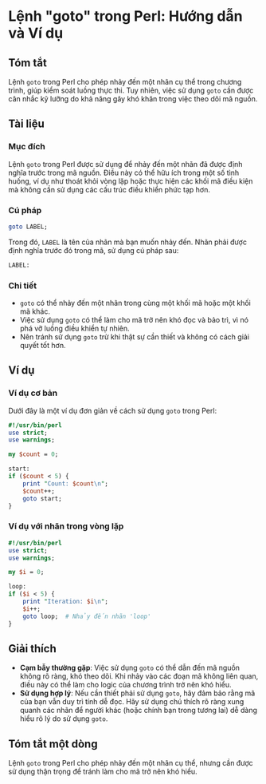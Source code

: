 <!--
Meta Description: # Lệnh "goto" trong Perl: Hướng dẫn và Ví dụ ## Tóm tắt Lệnh `goto` trong Perl cho phép nhảy đến một nhãn cụ thể trong chương trình, giúp kiểm soát lu...
Meta Keywords: goto, trong, dụng, perl, một
-->

# Lệnh "goto" trong Perl: Hướng dẫn và Ví dụ

## Tóm tắt
Lệnh `goto` trong Perl cho phép nhảy đến một nhãn cụ thể trong chương trình, giúp kiểm soát luồng thực thi. Tuy nhiên, việc sử dụng `goto` cần được cân nhắc kỹ lưỡng do khả năng gây khó khăn trong việc theo dõi mã nguồn.

## Tài liệu
### Mục đích
Lệnh `goto` trong Perl được sử dụng để nhảy đến một nhãn đã được định nghĩa trước trong mã nguồn. Điều này có thể hữu ích trong một số tình huống, ví dụ như thoát khỏi vòng lặp hoặc thực hiện các khối mã điều kiện mà không cần sử dụng các cấu trúc điều khiển phức tạp hơn.

### Cú pháp
```perl
goto LABEL;
```
Trong đó, `LABEL` là tên của nhãn mà bạn muốn nhảy đến. Nhãn phải được định nghĩa trước đó trong mã, sử dụng cú pháp sau:
```perl
LABEL:
```

### Chi tiết
- `goto` có thể nhảy đến một nhãn trong cùng một khối mã hoặc một khối mã khác.
- Việc sử dụng `goto` có thể làm cho mã trở nên khó đọc và bảo trì, vì nó phá vỡ luồng điều khiển tự nhiên.
- Nên tránh sử dụng `goto` trừ khi thật sự cần thiết và không có cách giải quyết tốt hơn.

## Ví dụ
### Ví dụ cơ bản
Dưới đây là một ví dụ đơn giản về cách sử dụng `goto` trong Perl:

```perl
#!/usr/bin/perl
use strict;
use warnings;

my $count = 0;

start:
if ($count < 5) {
    print "Count: $count\n";
    $count++;
    goto start;
}
```

### Ví dụ với nhãn trong vòng lặp
```perl
#!/usr/bin/perl
use strict;
use warnings;

my $i = 0;

loop:
if ($i < 5) {
    print "Iteration: $i\n";
    $i++;
    goto loop;  # Nhảy đến nhãn 'loop'
}
```

## Giải thích
- **Cạm bẫy thường gặp**: Việc sử dụng `goto` có thể dẫn đến mã nguồn không rõ ràng, khó theo dõi. Khi nhảy vào các đoạn mã không liên quan, điều này có thể làm cho logic của chương trình trở nên khó hiểu.
- **Sử dụng hợp lý**: Nếu cần thiết phải sử dụng `goto`, hãy đảm bảo rằng mã của bạn vẫn duy trì tính dễ đọc. Hãy sử dụng chú thích rõ ràng xung quanh các nhãn để người khác (hoặc chính bạn trong tương lai) dễ dàng hiểu rõ lý do sử dụng `goto`.

## Tóm tắt một dòng
Lệnh `goto` trong Perl cho phép nhảy đến một nhãn cụ thể, nhưng cần được sử dụng thận trọng để tránh làm cho mã trở nên khó hiểu.